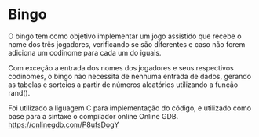 # Bingo

  O bingo tem como objetivo implementar um jogo assistido que recebe o nome dos três jogadores,
verificando se são diferentes e caso não forem adiciona um codinome para cada um do iguais.
  
  Com exceção a entrada dos nomes dos jogadores e seus respectivos codinomes, o bingo não necessita
de nenhuma entrada de dados, gerando as tabelas e sorteios a partir de números aleatórios utilizando
a função rand().

  Foi utilizado a liguagem C para implementação do código, e utilizado como base para a sintaxe o
compilador online Online GDB. https://onlinegdb.com/P8ufsDogY
